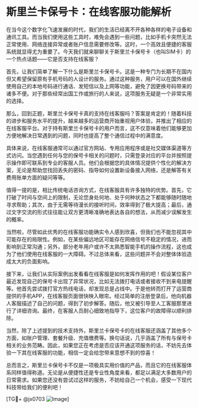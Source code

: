 # 斯里兰卡保号卡：在线客服功能解析

在当今这个数字化飞速发展的时代，我们的生活已经离不开各种各样的电子设备和通讯工具。而当我们使用这些工具时，难免会遇到一些问题，比如手机卡突然无法正常使用、网络连接异常或者账户信息需要修改等。这时，一个高效且便捷的客服系统就显得尤为重要了。今天我们就来聊聊关于斯里兰卡保号卡（也叫SIM卡）的一个热点话题——它是否支持在线客服？

首先，让我们简单了解一下什么是斯里兰卡保号卡。这是一种专门为长期不在国内但又希望保留原有手机号码的人设计的服务。通过这种服务，用户可以在国外继续使用自己的本地号码进行通话、发短信以及上网等功能，避免了因更换号码带来的诸多不便。对于那些经常出国工作或旅行的人来说，这项服务无疑是一个非常实用的选择。

那么，回到正题，斯里兰卡保号卡真的支持在线客服吗？答案是肯定的！随着科技的进步和服务水平的提升，越来越多的运营商开始重视用户体验，并推出了相应的在线客服平台。对于持有斯里兰卡保号卡的用户而言，这不仅意味着他们能够更加方便地解决日常遇到的问题，同时也提高了整个通信过程中的满意度。

具体来说，在线客服通常可以通过官方网站、专用应用程序或是社交媒体渠道等方式访问。当您遇到任何与您的保号卡相关的问题时，只需登录对应的平台并按照提示操作即可联系到专业的客服人员。他们会根据您的具体情况提供个性化的解决方案，无论是帮助您找回丢失的密码、指导如何设置新设备接入网络，还是解答有关费用账单方面的疑问等等。

值得一提的是，相比传统电话咨询方式，在线客服具有许多独特的优势。首先，它打破了时间与空间上的限制，无论您身处何地、处于何种状态之下都能够随时随地寻求帮助；其次，由于无需等待漫长的接听时间，效率得到了极大提高；最后，通过文字交流的形式往往能让双方更清晰准确地表达各自的想法，从而减少误解发生的概率。

当然啦，尽管如此优秀的在线客服功能确实令人感到欣喜，但我们也不能忽视其中可能存在的局限性。例如，在某些偏远地区可能存在网络信号不稳定的情况，进而影响到正常沟通；另外，部分老年用户或许不太熟悉智能手机的操作流程，这也成为了他们使用在线客服的一大障碍。不过总体来看，这些问题并不会对整体体验造成太大的负面影响。

接下来，让我们从实际案例出发看看在线客服是如何发挥作用的吧！假设某位客户最近发现自己的保号卡出现了异常状况，比如无法拨打电话或者接收不到来电提醒等。他首先尝试拨打官方热线电话，却发现总是占线中。于是他转而打开了运营商提供的手机APP，在线客服页面很快映入眼帘。经过简单的注册登录后，他向机器人客服描述了自己的问题，得到了初步解答。随后，他又被引导至人工客服那里进行了详细咨询。最终，在客服人员耐心细致地指导下，这位客户的故障得以顺利排除。

当然，除了上述提到的技术支持外，斯里兰卡保号卡的在线客服还涵盖了其他多个方面，如账户管理、套餐升级、充值缴费等。换句话说，几乎涵盖了所有与保号卡相关的业务范畴。因此，如果您正在考虑是否应该开通这项服务的话，不妨先去体验一下其在线客服的功能，相信一定会给您带来意想不到的惊喜！

总而言之，斯里兰卡保号卡不仅是一项极具实用价值的产品，而且它的在线客服体系同样值得称道。无论是从便捷性还是专业性角度来看，都足以满足大多数用户的日常需求。如果您还没有尝试过这样的服务，不妨给自己一个机会，感受一下现代科技带给我们的便利吧！

[TG💪+ @jx0703 ![Image](https://github.com/user-attachments/assets/dbca1d08-cadb-493c-b0ec-ad6f7a83f270)]